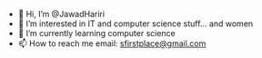 - 👋 Hi, I’m @JawadHariri
- 👀 I’m interested in IT and computer science stuff... and women
- 🌱 I’m currently learning computer science
- 📫 How to reach me email: sfirstplace@gmail.com

<!---
JawadHariri/JawadHariri is a ✨ special ✨ repository because its `README.md` (this file) appears on your GitHub profile.
You can click the Preview link to take a look at your changes.
--->
